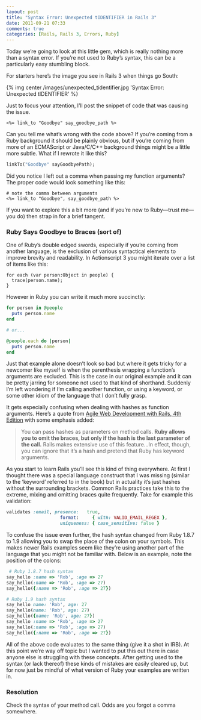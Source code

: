 ```yaml
---
layout: post
title: "Syntax Error: Unexpected tIDENTIFIER in Rails 3"
date: 2011-09-21 07:33
comments: true
categories: [Rails, Rails 3, Errors, Ruby]
---
```


Today we’re going to look at this little gem, which is really nothing more than a syntax error. If you’re not used to Ruby’s syntax, this can be a particularly easy stumbling block.

For starters here’s the image you see in Rails 3 when things go South:

{% img center /images/unexpected_tidentifier.jpg 'Syntax Error: Unexpected tIDENTIFIER' %}

Just to focus your attention, I’ll post the snippet of code that was causing the issue.

```erb
<%= link_to "Goodbye" say_goodbye_path %>
```

Can you tell me what’s wrong with the code above? If you’re coming from a Ruby background it should be plainly obvious, but if you’re coming from more of an ECMAScript or Java/C/C++ background things might be a little more subtle. What if I rewrote it like this?

```ruby
linkTo("Goodbye" sayGoodbyePath);
```

Did you notice I left out a comma when passing my function arguments? The proper code would look something like this:

```erb
# note the comma between arguments
<%= link_to "Goodbye", say_goodbye_path %>
```

If you want to explore this a bit more (and if you’re new to Ruby—trust me—you do) then strap in for a brief tangent.

### Ruby Says Goodbye to Braces (sort of)
One of Ruby’s double edged swords, especially if you’re coming from another language, is the exclusion of various syntactical elements to improve brevity and readability. In Actionscript 3 you might iterate over a list of items like this:

```actionscript3
for each (var person:Object in people) { 
  trace(person.name);
}
```

However in Ruby you can write it much more succinctly:
```ruby
for person in @people
  puts person.name
end

# or...

@people.each do |person| 
  puts person.name
end
```

Just that example alone doesn’t look so bad but where it gets tricky for a newcomer like myself is when the parenthesis wrapping a function’s arguments are excluded. This is the case in our original example and it can be pretty jarring for someone not used to that kind of shorthand. Suddenly I’m left wondering if I’m calling another function, or using a keyword, or some other idiom of the language that I don’t fully grasp.

It gets especially confusing when dealing with hashes as function arguments. Here’s a quote from [Agile Web Development with Rails, 4th Edition](http://pragprog.com/book/rails4/agile-web-development-with-rails) with some emphasis added:

>You can pass hashes as parameters on method calls. **Ruby allows you to omit the braces, but only if the hash is the last parameter of the call.** Rails makes extensive use of this feature…In effect, though, you can ignore that it’s a hash and pretend that Ruby has keyword arguments.

As you start to learn Rails you’ll see this kind of thing everywhere. At first I thought there was a special language construct that I was missing (similar to the ‘keyword’ referred to in the book) but in actuality it’s just hashes without the surrounding brackets. Common Rails practices take this to the extreme, mixing and omitting braces quite frequently. Take for example this validation:

```ruby
validates :email, presence:   true,
                    format:     { with: VALID_EMAIL_REGEX },
                    uniqueness: { case_sensitive: false }
```

To confuse the issue even further, the hash syntax changed from Ruby 1.8.7 to 1.9 allowing you to swap the place of the colon on your symbols. This makes newer Rails examples seem like they’re using another part of the language that you might not be familiar with. Below is an example, note the position of the colons:

```ruby
 # Ruby 1.8.7 hash syntax
say_hello :name => 'Rob', :age => 27
say_hello(:name => 'Rob', :age => 27)
say_hello({:name => 'Rob', :age => 27})

# Ruby 1.9 hash syntax
say_hello name: 'Rob', age: 27
say_hello(name: 'Rob', age: 27)
say_hello({name: 'Rob', age: 27})
say_hello :name => 'Rob', :age => 27
say_hello(:name => 'Rob', :age => 27)
say_hello({:name => 'Rob', :age => 27})
```

All of the above code evaluates to the same thing (give it a shot in IRB). At this point we’re way off topic but I wanted to put this out there in case anyone else is struggling with these concepts. After getting used to the syntax (or lack thereof) these kinds of mistakes are easily cleared up, but for now just be mindful of what version of Ruby your examples are written in.

### Resolution

Check the syntax of your method call. Odds are you forgot a comma somewhere.